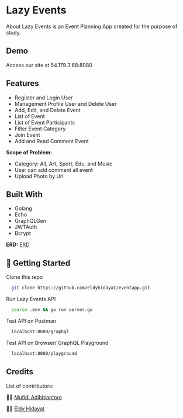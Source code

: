 # Lazy Events

About Lazy Events is an Event Planning App created for the purpose of study.

## Demo

Access our site at 54.179.3.68:8080

## Features

- Register and Login User
- Management Profile User and Delete User
- Add, Edit, and Delete Event 
- List of Event
- List of Event Participants
- Filter Event Category
- Join Event
- Add and Read Comment Event

**Scope of Problem:**
- Category: All, Art, Sport, Edu, and Music
- User can add comment all event
- Upload Photo by Url


## Built With

- Golang
- Echo
- GraphQLGen
- JWTAuth
- Bcrypt

**ERD:** [ERD](https://drive.google.com/file/d/1kZquk8U8axuZyiRnwXoS8AbMGZ2Nlriv/view?usp=sharing)

## 🚀 Getting Started

Clone this repo

```bash
  git clone https://github.com/eldyhidayat/eventapp.git
```

Run Lazy Events API

```bash
  source .env && go run server.go
```

Test API on Postman

```bash
  localhost:8080/graphql
```

Test API on Browser/ GraphQL Playground

```bash
  localhost:8080/playground
```
## Credits

List of contributors:

👨‍💻 [Mufidi Adibbiantoro](https://github.com/mufidi-a)

👩‍💻 [Eldy Hidayat](https://github.com/eldyhidayat)
